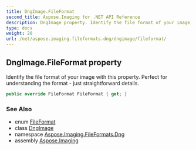 ```yaml
---
title: DngImage.FileFormat
second_title: Aspose.Imaging for .NET API Reference
description: DngImage property. Identify the file format of your image with this property. Perfect for understanding the format  just straightforward details
type: docs
weight: 20
url: /net/aspose.imaging.fileformats.dng/dngimage/fileformat/
---
```

## DngImage.FileFormat property

Identify the file format of your image with this property. Perfect for understanding the format - just straightforward details.

```csharp
public override FileFormat FileFormat { get; }
```

### See Also

* enum [FileFormat](../../../aspose.imaging/fileformat/)
* class [DngImage](../)
* namespace [Aspose.Imaging.FileFormats.Dng](../../dngimage/)
* assembly [Aspose.Imaging](../../../)


